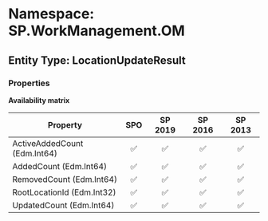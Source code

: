 # Namespace: SP.WorkManagement.OM

## Entity Type: LocationUpdateResult

### Properties

**Availability matrix**

Property | SPO | SP 2019 | SP 2016 | SP 2013
----------|:---:|:-------:|:-------:|:-------:
ActiveAddedCount (Edm.Int64) | ✅ | ✅ | ✅ | ✅
AddedCount (Edm.Int64) | ✅ | ✅ | ✅ | ✅
RemovedCount (Edm.Int64) | ✅ | ✅ | ✅ | ✅
RootLocationId (Edm.Int32) | ✅ | ✅ | ✅ | ✅
UpdatedCount (Edm.Int64) | ✅ | ✅ | ✅ | ✅
